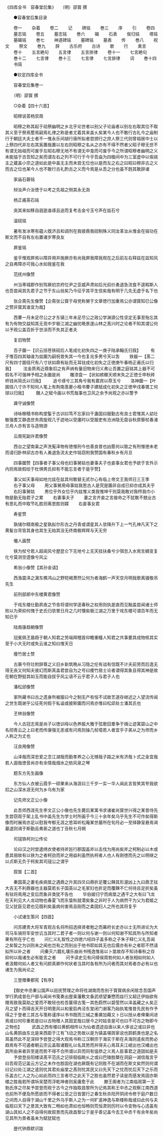 <!-- { "loadSidebar": true } -->
《四库全书　容春堂后集》　　（明）邵寳 撰

　　●容春堂后集目录

　　卷一
　　杂着
　　卷二
　　记
　　碑铭
　　巻三
　　序
　　引
　　卷四
　　墓志铭
　　卷五
　　墓志铭
　　巻六
　　碣
　　石表
　　俟归铭
　　塔铭
　　墓碣铭
　　巻七
　　神道碑铭
　　墓碑铭
　　墓表
　　传
　　巻八
　　祝文
　　祭文
　　巻九
　　辞
　　古乐府
　　古诗
　　歌
　　行
　　禽言
　　卷十
　　五言絶句
　　五言律
　　五言排律
　　卷十一
　　七言絶句
　　巻十二
　　七言律
　　巻十三
　　七言律
　　七言排律
　　词
　　巻十四
　　书简

　　●钦定四库全书

　　容春堂后集巻一

　　（明）邵寳 撰

　　○杂着【四十六首】

　　昭穆说荅杨崇周

　　昭穆之称其起于祫祭幽明之乡北乎论世者以别父子论庙者以别左右取其位不取其义至于祭焉塟焉嗣焉礼律之称是者尤着其来盖乆矣某今人也不敢行古礼今之庙制行于朝廷大夫士者不一惟永乐间胡行唐所拟者尝颁行之庶人祭三代则曾祖居中士以上祭四代非左右其奚置哉置以左右则昭穆之名从之亦有不得不然者父昭子穆无世不有谓无始祖而可废乎左昭右穆无地不有谓无中龛而可废乎今之所谓昭穆者幽明之义未能恊于古吾知之矣而谓左右之列不可行于今乎吾庙为四楹间中为三室虚中以俟祧主之蔵盖小宗之道如此是中虽无主而未尝无位也以是而左之右之曰昭曰穆非古之义而古之位也某今人也不敢行古礼酌古之义而今焉是从吾之分也虽不韪其敢辞诸

　　家庙石磬铭

　　辩汝声介汝徳于以考之先祖之侧其永无泐

　　杨正甫英石铭

　　突其来如移自遐逖谁琢且追而复考击金兮玉兮声在兹石兮

　　温砚铭

　　暑有发冰寒有藴火旣济且和调剂在我彼鼎我砚制殊义同汝革汝从惟金在镕功在斯文而不自有左右置诸岁寒良友

　　屛鉴铭

　　鉴乎惟观屛焉以障异用并施厥亦有尚我屛我障我观在之后前左右释兹在兹知风之自弗障亦可我心水如我鉴在我

　　范抚州像赞

　　州当専城郡作别驾厥初京府位尹之亚威声肃如后光前价勇退急流食不遑暇斯人也吾尝闻其先君子之节于东山翁矣乃今征乎其平生信矣哉有明于几先无虚于名下也

　　张企斋先生像赞【企斋张公寳于母党称舅于文章徳行加重焉公亦谓寳知已公像之赞非寳其谁宜为哉】

　　西曹一月未足尽公之才东镇三年未足尽公之政公学渊源公性坚定无事至殆忘其有为有物交益知其无竞中岁极江湖之幽忧晩景遂山林之髙兴时之论者不知其谓公何以予观公盖百折于世涂而不失其正者夫

　　复旧物赞

　　百子圗一【识云括苍铁砚后人笔成化初失四之一庚子陆承翰氏归我】
　　有子惟百四其轴谁为兹圗为嗣祝昔失其一今也复兆多男兮天以吿
　　铁器一【髙二尺有四寸圎径尺有八寸状如鼎有趾而无耳铉成化初失之正徳庚午春杨正甫氏以归我】
　　泫金质焉近鼎象扣之有声纳有量旧物来归义弗让吾置之庭铭其上器不可假名不可强神予相之永圗是尚
　　雕漆盘一【状如槟榔天顺末失之正徳壬申秋砖桥钱尚简氏以归我】
　　追兮琢兮三其角兮我有嘉宾以荐玉兮
　　洛神圗一【叶圎径八寸许不知何人笔上有荆南髙夔小楷书曹子建赋成化初失之正徳甲戌春镌工何球以归我】
　　魏人之赋今画以书荒哉事也卫风之余予尚观之亦以警予

　　龚守诚像赞

　　诗咏稼穑书称构堂鍳于古训曰笃不忘家曰干蛊国曰服勤古有良士君惟其人幼壮敏强耆艾静逸世务周旋观几于迹地以受廛时以受服吏有沧洲隐无盘谷秋原藜杖春渚兰舟人亦有言与造物游

　　云南宪副许君像赞

　　西台之望南臬之声洗寃泽物有徳惟刑今也善良昔也凶慝何以致之有刑惟徳未老而请归卧林邱古亦有人勇退急流太史作铭窃附我赞国有春秋乡有月旦

　　四事圗赞【四事者子事父母也妇事舅姑也妻事夫子也妾事女君也予欲于言外示内则焉故假绘于杜惧男氏抑有不能忘言者于是乎赞】

　　事父如天事母如地允兹在兹其何敢替无贰尔心有临上帝文王我师日三王季
　　右子事父母
　　用父事舅用母事姑我思古人是究是圗非自成已抑亦成其夫乎
　　右妇事舅姑
　　男位乎外女位乎内兹惟义类我惟坤干则莫我敢对我栉我巾小物是勤无贻君子之累
　　右妻事夫子
　　妻之言齐妾之言接命之不犹敢不兢业古有恩礼而中取节礼胜则离恩胜则媟
　　右妾事女君

　　寿星赞

　　孰储尔精南极之星孰拟尔形古之丹青或谓星其人欤降升下上一气孔神凡天下之黄髪台背皆其身也其生无始其没无终南极辉辉与天无穷

　　僊人画赞

　　铁为杖兮若人超阆风兮歴昆仑下无地兮上无天挂扶桑兮少弭忽入水焉生鳞变复化兮莫测空遗像兮风尘

　　希翁小像赞【其孙金请】

　　西渔震泽之濵东樵鸿山之野短褐萧然公何为者海鹤一声天空月明我歌离骚敬吊先生

　　前刑部郎中东楼黄君像赞

　　于戏东楼仕勤夙夜之节舎将谓何学逹春秋之权用则执是直而见黜盖尝闻诸士师败以为荣抑何愧于史氏归欤曽日月之几时懐矣极江湖之万里于戏东楼可谓百年而无知已乎

　　陆南康趋朝像赞

　　冠冕佩玊晨趋于朝人知君之劳端拜稽首仰瞻重瞳人知君之共事要其成物核其实至于小大无时或失云谁之知曰惟天日

　　痩竹居士赞

　　古篆今符壮附辞尊之义旧乡新筑晩从习隐之伦有诎有信既不计夫前劳而后逸无得无丧又何知夫彼幻而斯真盖君尝自为之号曰痩竹居士论者谓得其象且得其神是故在朝在野挺其如玉而能自拔乎风尘语不云乎君子人与君子人也

　　潘松邱像赞

　　家所藏书曰古之遗身所被服曰今之制无产有恒不试故艺道存继述之人望流传闻之世生既谢乎公征死何假于私谥或披斯圗而问焉亦惟曰松邱处士潘其氏也

　　玊林翁像赞

　　今人古冠志焉是尚子以徳训母以色养振大雅于弦歌回羣争于揖让迹寓碧山之中名彻青云之上曰老而传康强无恙或有问焉则操几杖噫若人者宜乎子弟从之为师而乡人称之为丈也

　　汪良用像赞

　　山泽哉而深忠爱之念江湖哉而勤孝养之心无憾哉子路之米有济哉卜式之金宜哉若人遐哉徳音尚亦有余情哉烟水之舫风泉之琴

　　题东方先生画像

　　东方仙人衣被云霞手一硕果来从海涯曰三千岁一实一华人闻此言皆笑其夸我欲扣之山深水涯无何为乡乌有为家

　　记先师文正公小像

　　此吾师西涯先生李文正公小像也先生薨后某寓书求诸崔尚寳世兴得之某昔侍先生尝窃观于架上乱书中盖先生为学士时所画于今三十余年矣乌乎先生不可作矣得斯像而时展焉亦足以慰我岑郁无涯之思耳听松庵某世墓所在旬月必一至择静室悬焉谒墓退则谒于斯勤且弗亵之道也丁丑秋七月朔

　　司冦铁柯刘公传论

　　论曰汉之时尝遣绣衣使者持斧廵行郡国盖斧以击伐为用尚矣斧之柯制必以木或患其弱故有以铁为之者柯劲而斧之用益利虽然执柯者人也人有刚徳而先之以明继之以贞斯无负于柯矣其司冦公之谓乎

　　叙筮【二首】

　　秦国英之妻毛疾病筮之遇鼎之升其四爻曰鼎折足覆公餗其形渥凶上九曰鼎玊铉大吉无不利鼎器也主器莫若长子国英以之毛冡妇也折足而覆餗不亡何待且足折矣虽有铉将焉用之变后而象非类犹不告也
　　华伯姬归宁而病筮之遇干之大有曰飞龙在天利见大人龙动物也春夏飞而东蛰秋就潜矣象之非时于人为病然干为父为君姬之见父犹臣见君也见既利矣虽病何害焉且刚而之柔固妇人之所也其将复乎

　　小试诸生策问【四首】

　　问苏建责大将军青观古名将所招选择贤者勉之而幕府长史亦以士无所进论为大司马车骑将军安世讥当其时二君子者一则以何与谢一则以何知谢不知其所与所知者果有所在乎亡也
　　问仁义礼智性之四徳六经四子盖多称之子朱子释仁义礼吾闻之矣智之为训则未之闻也岂有之而别出于他书耶如其无也后儒亦有补之者耶不然请拟所以补之者
　　问秦灭六籍礼壊乐崩尚书残逸惟易以卜筮故存不知诗春秋之存抑何以哉诸生必有能言之者
　　问予读史见有问绛侯周勃何如人者张相如何如人者汲黯何如人者又有问颜真卿作何状者当其时各有所为问者而其对焉者亦必有以也诸生为我尚论之

　　三登赠秦都宪【有序】

　　【御史中丞秦公国声以廵抚赞理之命将徃湖南而吿别于寳寳病余闲居念吾国声学行夙成昔在户部与闻尚书笺奏出歴臬藩敷文备武绩望兼懋而兹行又超迁伊始欲有赠焉致我莫助之爱而不敢轻也检吾箧得古笺一其色蔚然以碧莹然以泽盖藏之乆矣正月之望卜而得吉天开日明恵风以和爰启冉泾东堂闭门谢客乃始执笔惟昔先民有作予得之于登者三其古与笺称谨序以书书既而三缄之重袭加藉又卜日以授从者俾乗间进焉或曰何珍重若是曰以古物赠人其固宜哉曰居今之时姑舎是可也曰不可古之物即今之物也】
　　武昌之西有楼曰黄鹤相传以为仙者遗迹自唐以来人侈谈之或曰非也山名黄鹄由东北是来西距于江有飞动之势故以是为镇盖堪舆家说也鹄鹤类也是之名耳虽然此不足深辩予尝登之得大观焉书称江汉朝宗于海实于斯在夫海则逺矣而势必趋焉有不可遏者朝云宗云盖取诸觐礼以名其势而并得夫心焉耳夫江岷出也汉嶓出也其所由来者异至是而势不得不合所谓以异而同有恊恭之义焉人臣事君之道固如是夫
　　予尝登岳阳楼读髙平范氏之记徘徊临眺乆之或曰巴陵胜槩在洞庭一湖信哉言乎曰吾观范记盖云方记之未作也胜固在湖也厥既有记则胜不在湖而在斯文矣然则何谓曰记曰处江湖之逺则忧其君处庙堂之髙则忧其民又曰先天下之忧而忧后天下之乐而乐盖古仁人之为心如此而四三言者尽之此天下之胜也虽然君子读是而感发焉固亦斯楼之胜哉若所谓坼吴楚而浮乾坤者则奚庸愈于此
　　滕王阁者为江南临观第一王勃氏序之尽矣予尝登而观于古今之作独取昌黎所为记焉其称王中丞之观察江南西道也前所不便及所愿欲而不得者公至之日皆罢行之春生秋杀阳开阴闭令修于庭户数日之间而人自得于湖山千里之外乌乎斯人之为一何旷逺神逸与斯楼称哉或曰此何与夫临观曰天下之景其大致有二畅如也肃如也恒畅则荒恒肃则厉时以令变物与心违虽有湖山其如人之不自得何故叙景而先政昌黎公于是乎善记盖今去王中丞千有余年矣尚见其所为景者虽未为赋犹赋也

　　歴代钟鼎欵识跋


